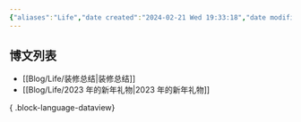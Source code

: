 ```yaml
---
{"aliases":"Life","date created":"2024-02-21 Wed 19:33:18","date modified":"2024-02-21 Wed 19:35:53","dg-publish":true,"permalink":"/Guide/Life/","dgPassFrontmatter":true}
---
```



## 博文列表

- [[Blog/Life/装修总结\|装修总结]]
- [[Blog/Life/2023 年的新年礼物\|2023 年的新年礼物]]

{ .block-language-dataview}
